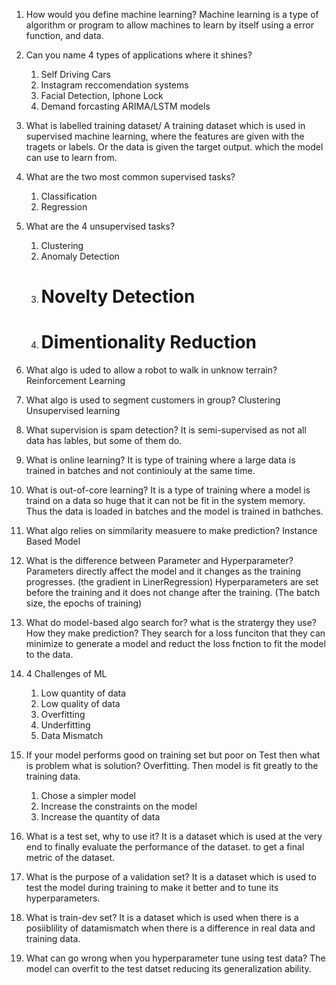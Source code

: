 1. How would you define machine learning?
Machine learning is a type of algorithm or program to allow machines to learn by itself using a error function, and data. 

2. Can you name 4 types of applications where it shines?
    1. Self Driving Cars
    2. Instagram reccomendation systems
    3. Facial Detection, Iphone Lock
    4. Demand forcasting ARIMA/LSTM models

3. What is labelled training dataset/
A training dataset which is used in supervised machine learning, where the features are given with the tragets or labels. Or the data is given the target output. which the model can use to learn from.

4. What are the two most common supervised tasks?
    1. Classification
    2. Regression

5. What are the 4 unsupervised tasks?
    1. Clustering
    2. Anomaly Detection
    3. # Novelty Detection
    4. # Dimentionality Reduction

6. What algo is uded to allow a robot to walk in unknow terrain?
Reinforcement Learning

7. What algo is used to segment customers in group?
Clustering Unsupervised learning

8. What supervision is spam detection?
It is semi-supervised as not all data has lables, but some of them do.

9. What is online learning?
It is type of training where a large data is trained in batches and not continiouly at the same time. 

10. What is out-of-core learning?
It is a type of training where a model is traind on a data so huge that it can not be fit in the system memory. Thus the data is loaded in batches and the model is trained in bathches.

11. What algo relies on simmilarity measuere to make prediction?
Instance Based Model

12. What is the difference between Parameter and Hyperparameter?
Parameters directly affect the model and it changes as the training progresses. (the gradient in LinerRegression)
Hyperparameters are set before the training and it does not change after the training. (The batch size, the epochs of training)

13. What do model-based algo search for? what is the stratergy they use? How they make prediction?
They search for a loss funciton that they can minimize to generate a model and reduct the loss fnction to fit the model to the data.

14. 4 Challenges of ML
    1. Low quantity of data
    2. Low quality of data
    3. Overfitting
    4. Underfitting
    5. Data Mismatch

15. If your model performs good on training set but poor on Test then what is problem what is solution?
Overfitting. Then model is fit greatly to the training data. 
    1. Chose a simpler model
    2. Increase the constraints on the model
    3. Increase the quantity of data

16. What is a test set, why to use it?
It is a dataset which is used at the very end to finally evaluate the performance of the dataset. to get a final metric of the dataset.

17. What is the purpose of a validation set?
It is a dataset which is used to test the model during training to make it better and to tune its hyperparameters.

18. What is train-dev set?
It is a dataset which is used when there is a posiiblility of datamismatch when there is a difference in real data and training data.

19. What can go wrong when you hyperparameter tune using test data?
The model can overfit to the test datset reducing its generalization ability.


